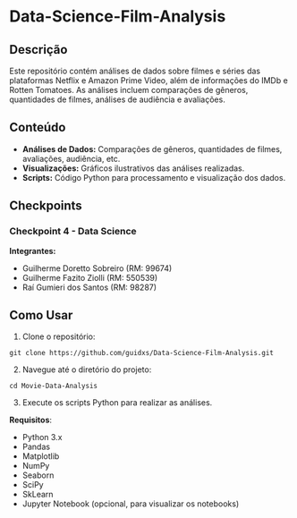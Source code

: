 # Data-Science-Film-Analysis

## Descrição

Este repositório contém análises de dados sobre filmes e séries das plataformas Netflix e Amazon Prime Video, além de informações do IMDb e Rotten Tomatoes. As análises incluem comparações de gêneros, quantidades de filmes, análises de audiência e avaliações.

## Conteúdo

- **Análises de Dados:** Comparações de gêneros, quantidades de filmes, avaliações, audiência, etc.
- **Visualizações:** Gráficos ilustrativos das análises realizadas.
- **Scripts:** Código Python para processamento e visualização dos dados.

## Checkpoints

### Checkpoint 4 - Data Science

**Integrantes:**
- Guilherme Doretto Sobreiro (RM: 99674)
- Guilherme Fazito Ziolli (RM: 550539)
- Raí Gumieri dos Santos (RM: 98287)

## Como Usar

1. Clone o repositório:
```
git clone https://github.com/guidxs/Data-Science-Film-Analysis.git
```
   
2. Navegue até o diretório do projeto:
```
cd Movie-Data-Analysis
```

3. Execute os scripts Python para realizar as análises.

**Requisitos**:

- Python 3.x
- Pandas
- Matplotlib
- NumPy
- Seaborn
- SciPy
- SkLearn
- Jupyter Notebook (opcional, para visualizar os notebooks)
